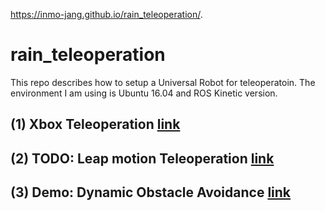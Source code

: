 https://inmo-jang.github.io/rain_teleoperation/.

# rain_teleoperation

This repo describes how to setup a Universal Robot for teleoperatoin. The environment I am using is Ubuntu 16.04 and ROS Kinetic version.  

## (1) Xbox Teleoperation [link](https://github.com/inmo-jang/rain_teleoperation/blob/master/xbox_teleop.md)

## (2) TODO: Leap motion Teleoperation [link](https://github.com/inmo-jang/rain_teleoperation/blob/master/leapmotion_teleop.md)

## (3) Demo: Dynamic Obstacle Avoidance [link](https://github.com/inmo-jang/rain_teleoperation/blob/master/dynamic_obstacle_avoidance.md)
